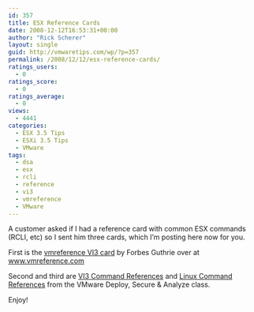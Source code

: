 ```yaml
---
id: 357
title: ESX Reference Cards
date: 2008-12-12T16:53:31+00:00
author: "Rick Scherer"
layout: single
guid: http://vmwaretips.com/wp/?p=357
permalink: /2008/12/12/esx-reference-cards/
ratings_users:
  - 0
ratings_score:
  - 0
ratings_average:
  - 0
views:
  - 4441
categories:
  - ESX 3.5 Tips
  - ESXi 3.5 Tips
  - VMware
tags:
  - dsa
  - esx
  - rcli
  - reference
  - vi3
  - vmreference
  - VMware
---
```

A customer asked if I had a reference card with common ESX commands (RCLI, etc) so I sent him three cards, which I&#8217;m posting here now for you.

First is the [vmreference VI3 card](http://vmwaretips.com/wp/wp-content/uploads/2008/12/vmreferencevi3card121.pdf) by Forbes Guthrie over at <a href="http://www.vmreference.com" target="_blank">www.vmreference.com</a>

Second and third are [VI3 Command References](http://vmwaretips.com/wp/wp-content/uploads/2008/12/edu-vi3dsa-ja2-vi3commandref.pdf) and [Linux Command References](http://vmwaretips.com/wp/wp-content/uploads/2008/12/edu-vi3dsa-ja1-linuxcommandref.pdf) from the VMware Deploy, Secure & Analyze class.

Enjoy!